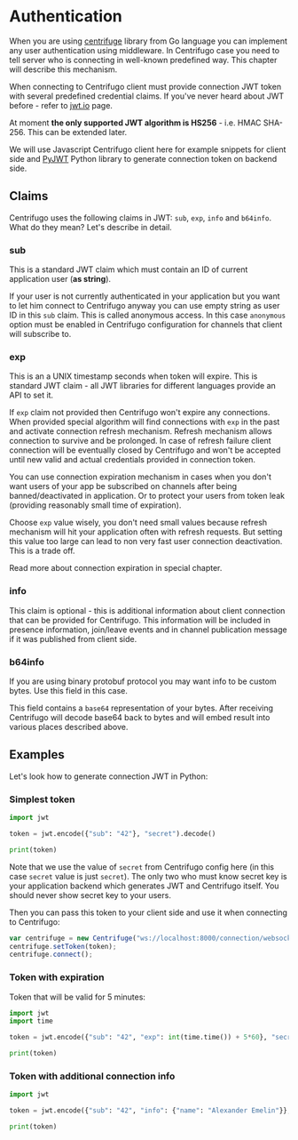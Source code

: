 # Authentication

When you are using [centrifuge](https://github.com/centrifugal/centrifuge) library from Go language you can implement any user authentication using middleware. In Centrifugo case you need to tell server who is connecting in well-known predefined way. This chapter will describe this mechanism.

When connecting to Centrifugo client must provide connection JWT token with several predefined credential claims. If you've never heard about JWT before - refer to [jwt.io](https://jwt.io/) page.

At moment **the only supported JWT algorithm is HS256** - i.e. HMAC SHA-256. This can be extended later.

We will use Javascript Centrifugo client here for example snippets for client side and [PyJWT](https://github.com/jpadilla/pyjwt) Python library to generate connection token on backend side.

## Claims

Centrifugo uses the following claims in JWT: `sub`, `exp`, `info` and `b64info`. What do they mean? Let's describe in detail.

### sub

This is a standard JWT claim which must contain an ID of current application user (**as string**). 

If your user is not currently authenticated in your application but you want to let him connect to Centrifugo anyway you can use empty string as user ID in this `sub` claim. This is called anonymous access. In this case `anonymous` option must be enabled in Centrifugo configuration for channels that client will subscribe to.

### exp

This is an a UNIX timestamp seconds when token will expire. This is standard JWT claim - all JWT libraries for different languages provide an API to set it.

If `exp` claim not provided then Centrifugo won't expire any connections. When provided special algorithm will find connections with `exp` in the past and activate connection refresh mechanism. Refresh mechanism allows connection to survive and be prolonged. In case of refresh failure client connection will be eventually closed by Centrifugo and won't be accepted until new valid and actual credentials provided in connection token.

You can use connection expiration mechanism in cases when you don't want users of your app be subscribed on channels after being banned/deactivated in application. Or to protect your users from token leak (providing reasonably small time of expiration).

Choose `exp` value wisely, you don't need small values because refresh mechanism will hit your application often with refresh requests. But setting this value too large can lead to non very fast user connection deactivation. This is a trade off.

Read more about connection expiration in special chapter.

### info

This claim is optional - this is additional information about client connection that can be provided for Centrifugo. This information will be included in presence information, join/leave events and in channel publication message if it was published from client side.

### b64info

If you are using binary protobuf protocol you may want info to be custom bytes. Use this field in this case.

This field contains a `base64` representation of your bytes. After receiving Centrifugo will decode base64 back to bytes and will embed result into various places described above.

## Examples

Let's look how to generate connection JWT in Python:

### Simplest token

```python
import jwt

token = jwt.encode({"sub": "42"}, "secret").decode()

print(token)
```

Note that we use the value of `secret` from Centrifugo config here (in this case `secret` value is just `secret`). The only two who must know secret key is your application backend which generates JWT and Centrifugo itself. You should never show secret key to your users. 

Then you can pass this token to your client side and use it when connecting to Centrifugo:

```javascript
var centrifuge = new Centrifuge("ws://localhost:8000/connection/websocket");
centrifuge.setToken(token);
centrifuge.connect();
```

### Token with expiration

Token that will be valid for 5 minutes:

```python
import jwt
import time

token = jwt.encode({"sub": "42", "exp": int(time.time()) + 5*60}, "secret", algorithm="HS256").decode()

print(token)
```

### Token with additional connection info

```python
import jwt

token = jwt.encode({"sub": "42", "info": {"name": "Alexander Emelin"}}, "secret", algorithm="HS256").decode()

print(token)
```
